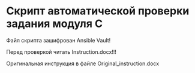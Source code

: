 Скрипт автоматической проверки задания модуля C
===============================================
Файл скрипта зашифрован Ansible Vault!

Перед проверкой читать Instruction.docx!!!

Оригинальная инструкция в файле Original_instruction.docx
